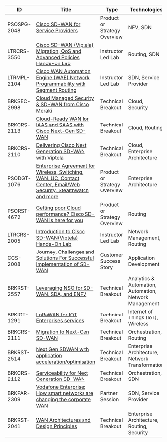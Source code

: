 | ID | Title                                                                                                                       | Type | Technologies |
|-----|-----------------------------------------------------------------------------------------------------------------------------|-----------|-----------|
| PSOSPG-2048 | [Cisco SD-WAN for Service Providers](https://clnv.s3.amazonaws.com/2018/eur/pdf/PSOSPG-2048.pdf) | Product or Strategy Overview | NFV, SDN |
| LTRCRS-3550 | [Cisco SD-WAN (Viptela) Migration, QoS and Advanced Policies Hands-on Lab](https://clnv.s3.amazonaws.com/2018/eur/pdf/LTRCRS-3550.pdf) | Instructor Led Lab | Routing, SDN |
| LTRMPL-2104 | [Cisco WAN Automation Engine (WAE) Network Programmability with Segment Routing](https://clnv.s3.amazonaws.com/2018/eur/pdf/LTRMPL-2104.pdf) | Instructor Led Lab | SDN, Service Provider |
| BRKSEC-2998 | [Cloud Managed Security & SD-WAN from Cisco Meraki](https://clnv.s3.amazonaws.com/2018/eur/pdf/BRKSEC-2998.pdf) | Technical Breakout | Cloud, Security |
| BRKCRS-2113 | [Cloud-Ready WAN for IAAS and SAAS with Cisco Next-Gen SD-WAN ](https://clnv.s3.amazonaws.com/2018/eur/pdf/BRKCRS-2113.pdf) | Technical Breakout | Cloud, Routing |
| BRKCRS-2110 | [Delivering Cisco Next Generation SD-WAN with Viptela](https://clnv.s3.amazonaws.com/2018/eur/pdf/BRKCRS-2110.pdf) | Technical Breakout | Cloud, Enterprise Architecture |
| PSODGT-1076 | [Enterprise Agreement for Wireless, Switching, WAN, UC, Contact Center, Email/Web Security, Stealthwatch and more](https://clnv.s3.amazonaws.com/2018/eur/pdf/PSODGT-1076.pdf) | Product or Strategy Overview | Enterprise Architecture |
| PSORST-4672 | [Getting poor Cloud performance? Cisco SD-WAN is here for you](https://clnv.s3.amazonaws.com/2018/eur/pdf/PSORST-4672.pdf) | Product or Strategy Overview | Routing |
| LTRCRS-2005 | [Introduction to Cisco SD-WAN(Viptela) Hands-On Lab](https://clnv.s3.amazonaws.com/2018/eur/pdf/LTRCRS-2005.pdf) | Instructor Led Lab | Network Management, Routing |
| CCS-2008 | [Journey, Challenges and Solutions For Successful Implementation of SD-WAN](https://clnv.s3.amazonaws.com/2018/eur/pdf/CCS-2008.pdf) | Customer Success Story | Application Development |
| BRKRST-2557 | [Leveraging NSO for SD-WAN, SDA, and ENFV](https://clnv.s3.amazonaws.com/2018/eur/pdf/BRKRST-2557.pdf) | Technical Breakout | Analytics & Automation, Automation, Network Management |
| BRKIOT-1291 | [LoRaWAN for IOT Enterprises services](https://clnv.s3.amazonaws.com/2018/eur/pdf/BRKIOT-1291.pdf) | Technical Breakout | Internet of Things (IoT), Wireless |
| BRKCRS-2111 | [Migration to Next-Gen SD-WAN](https://clnv.s3.amazonaws.com/2018/eur/pdf/BRKCRS-2111.pdf) | Technical Breakout | Orchestration, Routing |
| BRKRST-2514 | [Next Gen SDWAN with application  acceleration/optimisation](https://clnv.s3.amazonaws.com/2018/eur/pdf/BRKRST-2514.pdf) | Technical Breakout | Enterprise Architecture, Network Transformation |
| BRKCRS-2112 | [Serviceability for Next Generation SD-WAN](https://clnv.s3.amazonaws.com/2018/eur/pdf/BRKCRS-2112.pdf) | Technical Breakout | Orchestration, SDN |
| BRKPAR-2309 | [Vodafone Enterprise: How smart networks are changing the corporate WAN](https://clnv.s3.amazonaws.com/2018/eur/pdf/BRKPAR-2309.pdf) | Partner Session | SDN, Service Provider |
| BRKRST-2041 | [WAN Architectures and Design Principles](https://clnv.s3.amazonaws.com/2018/eur/pdf/BRKRST-2041.pdf) | Technical Breakout | Enterprise Architecture, Routing, Security |
